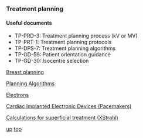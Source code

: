 ### Treatment planning

#### Useful documents
- TP-PRD-3: Treatment planning process (kV or MV)
- TP-PRT-1: Treatment planning protocols
- TP-DPS-7: Treatment planning algorithms
- TP-GD-59: Patient orientation guidance
- TP-GD-30: Isocentre selection

[Breast planning](Breast%20planning%20notes.md)

[Planning Algorithms](algorithms.md)

[Electrons](electrons.md)

[Cardiac Implanted Electronic Devices (Pacemakers)](pacemakers.md)

[Calculations for superficial treatment (XStrahl)](superficial_calcs.md)

[up](README.md)
[top](../README.md)
